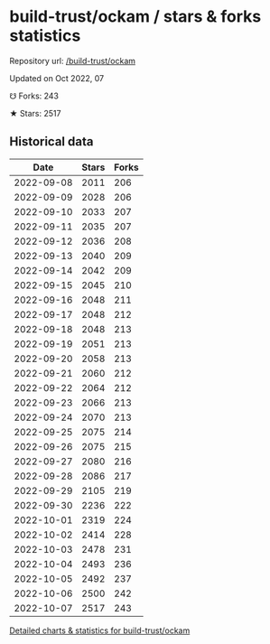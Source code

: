 # build-trust/ockam / stars & forks statistics

Repository url: [/build-trust/ockam](https://github.com/build-trust/ockam)

Updated on Oct 2022, 07

☋ Forks: 243

★ Stars: 2517

## Historical data
| Date | Stars | Forks |
|------|-------|-------|
| 2022-09-08 | 2011 | 206 | 
| 2022-09-09 | 2028 | 206 | 
| 2022-09-10 | 2033 | 207 | 
| 2022-09-11 | 2035 | 207 | 
| 2022-09-12 | 2036 | 208 | 
| 2022-09-13 | 2040 | 209 | 
| 2022-09-14 | 2042 | 209 | 
| 2022-09-15 | 2045 | 210 | 
| 2022-09-16 | 2048 | 211 | 
| 2022-09-17 | 2048 | 212 | 
| 2022-09-18 | 2048 | 213 | 
| 2022-09-19 | 2051 | 213 | 
| 2022-09-20 | 2058 | 213 | 
| 2022-09-21 | 2060 | 212 | 
| 2022-09-22 | 2064 | 212 | 
| 2022-09-23 | 2066 | 213 | 
| 2022-09-24 | 2070 | 213 | 
| 2022-09-25 | 2075 | 214 | 
| 2022-09-26 | 2075 | 215 | 
| 2022-09-27 | 2080 | 216 | 
| 2022-09-28 | 2086 | 217 | 
| 2022-09-29 | 2105 | 219 | 
| 2022-09-30 | 2236 | 222 | 
| 2022-10-01 | 2319 | 224 | 
| 2022-10-02 | 2414 | 228 | 
| 2022-10-03 | 2478 | 231 | 
| 2022-10-04 | 2493 | 236 | 
| 2022-10-05 | 2492 | 237 | 
| 2022-10-06 | 2500 | 242 | 
| 2022-10-07 | 2517 | 243 | 


[Detailed charts & statistics for build-trust/ockam](https://reviewgithub.com/rep/build-trust/ockam)
